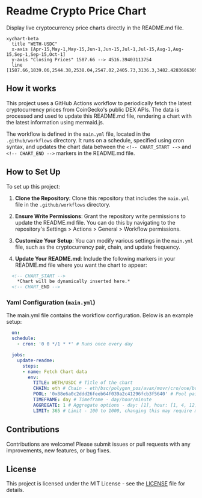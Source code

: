 # Readme Crypto Price Chart

Display live cryptocurrency price charts directly in the README.md file. 

<!-- CHART_START -->
```mermaid
xychart-beta
  title "WETH-USDC"
  x-axis [Apr-15,May-1,May-15,Jun-1,Jun-15,Jul-1,Jul-15,Aug-1,Aug-15,Sep-1,Sep-15,Oct-1]
  y-axis "Closing Prices" 1587.66 --> 4516.39403113754
  line [1587.66,1839.06,2544.38,2538.04,2547.02,2405.73,3136.3,3482.42836863059,4426.73412630884,4305.29196667193,4516.39403113754,4139.40029810346]
```
<!-- CHART_END -->

## How it works

This project uses a GitHub Actions workflow to periodically fetch the latest cryptocurrency prices from CoinGecko's public DEX APIs. The data is processed and used to update this README.md file, rendering a chart with the latest information using mermaid.js.

The workflow is defined in the `main.yml` file, located in the `.github/workflows` directory. It runs on a schedule, specified using cron syntax, and updates the chart data between the `<!-- CHART_START -->` and `<!-- CHART_END -->` markers in the README.md file.

## How to Set Up

To set up this project:

1. **Clone the Repository**: Clone this repository that includes the `main.yml` file in the `.github/workflows` directory.

2. **Ensure Write Permissions**: Grant the repository write permissions to update the README.md file. You can do this by navigating to the repository's Settings > Actions > General > Workflow permissions.

3. **Customize Your Setup**: You can modify various settings in the `main.yml` file, such as the cryptocurrency pair, chain, and update frequency.

4. **Update Your README.md**: Include the following markers in your README.md file where you want the chart to appear:

```markdown
  <!-- CHART_START -->
    *Chart will be dynamically inserted here.*
  <!-- CHART_END -->
```

### Yaml Configuration (`main.yml`)

The main.yml file contains the workflow configuration. Below is an example setup:

```yaml
  on:
  schedule:
    - cron: '0 0 */1 * *' # Runs once every day

  jobs:
    update-readme:
      steps:
      - name: Fetch Chart data
        env: 
          TITLE: WETH/USDC # Title of the chart
          CHAIN: eth # Chain - eth/bsc/polygon_pos/avax/movr/cro/one/boba/ftm/bch, check entire list: https://api.geckoterminal.com/api/v2/networks
          POOL: '0x88e6a0c2ddd26feeb64f039a2c41296fcb3f5640' # Pool pair address
          TIMEFRAME: day # Timeframe - day/hour/minute
          AGGREGATE: 1 # Aggregate options - day: [1], hour: [1, 4, 12] minute: [1, 5, 15]
          LIMIT: 365 # Limit - 100 to 1000, changing this may require modification to code below to fit the data
```

## Contributions

Contributions are welcome! Please submit issues or pull requests with any improvements, new features, or bug fixes.

## License

This project is licensed under the MIT License - see the [LICENSE](LICENSE) file for details.
